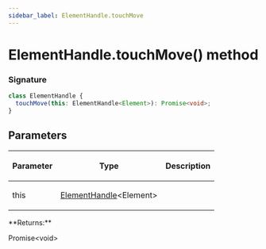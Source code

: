 ```yaml
---
sidebar_label: ElementHandle.touchMove
---
```


# ElementHandle.touchMove() method

### Signature

```typescript
class ElementHandle {
  touchMove(this: ElementHandle<Element>): Promise<void>;
}
```

## Parameters

<table><thead><tr><th>

Parameter

</th><th>

Type

</th><th>

Description

</th></tr></thead>
<tbody><tr><td>

this

</td><td>

[ElementHandle](./puppeteer.elementhandle.md)&lt;Element&gt;

</td><td>

</td></tr>
</tbody></table>
**Returns:**

Promise&lt;void&gt;
